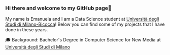 ### Hi there and welcome to my GitHub page👋

My name is Emanuela and I am a Data Science student at <a href="https://datascience.disco.unimib.it/it/">Università degli Studi di Milano-Bicocca</a>!
Below you can find some of my projects that I have done in these years. 

🎓 Background: Bachelor's Degree in Computer Science for New Media at <a href="https://www.unimi.it/it/corsi/corsi-di-laurea/informatica-la-comunicazione-digitale">Università degli Studi di Milano</a>
